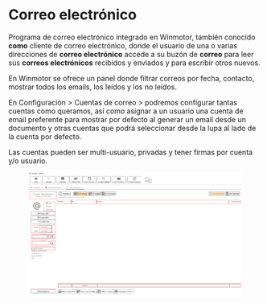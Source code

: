 # Correo electrónico

Programa de correo electrónico integrado en Winmotor, también conocido **como** cliente de correo electrónico, donde el usuario de una o varias direcciones de **correo electrónico** accede a su buzón de **correo** para leer sus **correos electrónicos** recibidos y enviados y para escribir otros nuevos.

En Winmotor se ofrece un panel donde filtrar correos por fecha, contacto, mostrar todos los emails, los leídos y los no leídos.

En Configuración > Cuentas de correo > podremos configurar tantas cuentas como queramos, así como asignar a un usuario una cuenta de email preferente para mostrar por defecto al generar un email desde un documento y otras cuentas que podrá seleccionar desde la lupa al lado de la cuenta por defecto.

Las cuentas pueden ser multi-usuario, privadas y tener firmas por cuenta y/o usuario.

<figure><img src="../../.gitbook/assets/imagen (3).png" alt=""><figcaption></figcaption></figure>
